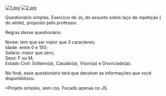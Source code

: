 






[![1.jpg](https://i.postimg.cc/zBwY8F6c/1.jpg)](https://postimg.cc/ygNbTcVm)
[![2.jpg](https://i.postimg.cc/X7Y66F8s/2.jpg)](https://postimg.cc/vDkNW4Cn)

Questionário simples. Exercício de Js, do assunto sobre  laço de repetição ( do while), proposto pelo professor.

Regras desse questionário:

Nome: tem que ser maior que 3 caracteres;</br>
Idade: entre 0 e 150;</br>
Salário: maior que zero;</br>
Sexo: F ou M;</br>
Estado Civil: Solteiro(a), Casado(a), Viúvo(a) e Divorciado(a).</br>

No final, esse questionário terá que devolver as informações que você disponibilizou. </br>

*Projeto simples, sem css. Focado apenas no JS.

